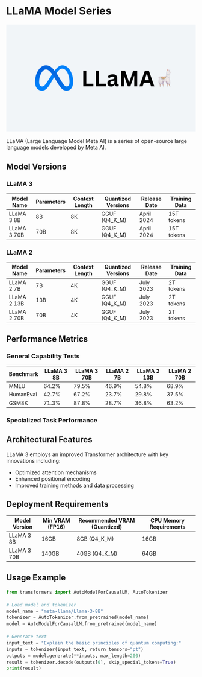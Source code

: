 # LLaMA Model Series

![LLaMA Logo](../../assets/images/llama-logo.png)

LLaMA (Large Language Model Meta AI) is a series of open-source large language models developed by Meta AI.

## Model Versions

### LLaMA 3

| Model Name | Parameters | Context Length | Quantized Versions | Release Date | Training Data |
|------------|------------|----------------|-------------------|--------------|--------------|
| LLaMA 3 8B | 8B | 8K | GGUF (Q4_K_M) | April 2024 | 15T tokens |
| LLaMA 3 70B | 70B | 8K | GGUF (Q4_K_M) | April 2024 | 15T tokens |

### LLaMA 2

| Model Name | Parameters | Context Length | Quantized Versions | Release Date | Training Data |
|------------|------------|----------------|-------------------|--------------|--------------|
| LLaMA 2 7B | 7B | 4K | GGUF (Q4_K_M) | July 2023 | 2T tokens |
| LLaMA 2 13B | 13B | 4K | GGUF (Q4_K_M) | July 2023 | 2T tokens |
| LLaMA 2 70B | 70B | 4K | GGUF (Q4_K_M) | July 2023 | 2T tokens |

## Performance Metrics

### General Capability Tests

<div class="chart-container">
    <canvas id="llama-general-benchmark"></canvas>
</div>

| Benchmark | LLaMA 3 8B | LLaMA 3 70B | LLaMA 2 7B | LLaMA 2 13B | LLaMA 2 70B |
|-----------|------------|------------|------------|-------------|-------------|
| MMLU | 64.2% | 79.5% | 46.9% | 54.8% | 68.9% |
| HumanEval | 42.7% | 67.2% | 23.7% | 29.8% | 37.5% |
| GSM8K | 71.3% | 87.8% | 28.7% | 36.8% | 63.2% |

### Specialized Task Performance

<div class="chart-container">
    <canvas id="llama-specialized-tasks"></canvas>
</div>

## Architectural Features

LLaMA 3 employs an improved Transformer architecture with key innovations including:

- Optimized attention mechanisms
- Enhanced positional encoding
- Improved training methods and data processing

## Deployment Requirements

| Model Version | Min VRAM (FP16) | Recommended VRAM (Quantized) | CPU Memory Requirements |
|---------------|-----------------|------------------------------|-------------------------|
| LLaMA 3 8B | 16GB | 8GB (Q4_K_M) | 16GB |
| LLaMA 3 70B | 140GB | 40GB (Q4_K_M) | 64GB |

## Usage Example

```python
from transformers import AutoModelForCausalLM, AutoTokenizer

# Load model and tokenizer
model_name = "meta-llama/Llama-3-8B"
tokenizer = AutoTokenizer.from_pretrained(model_name)
model = AutoModelForCausalLM.from_pretrained(model_name)

# Generate text
input_text = "Explain the basic principles of quantum computing:"
inputs = tokenizer(input_text, return_tensors="pt")
outputs = model.generate(**inputs, max_length=200)
result = tokenizer.decode(outputs[0], skip_special_tokens=True)
print(result)
